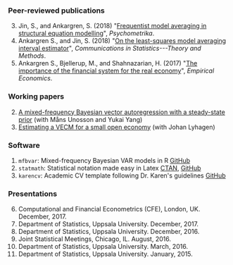 ### Peer-reviewed publications

3. Jin, S., and Ankargren, S. (2018) "[Frequentist model averaging in structural equation modelling](https://link.springer.com/article/10.1007/s11336-018-9624-y)", *Psychometrika*.
2. Ankargren S., and Jin, S. (2018) "[On the least-squares model averaging interval estimator](http://www.tandfonline.com/doi/full/10.1080/03610926.2017.1300272)", *Communications in Statistics---Theory and Methods*.
1. Ankargren S., Bjellerup, M., and Shahnazarian, H. (2017) "[The importance of the financial system for the real economy](http://link.springer.com/article/10.1007/s00181-016-1175-4)", *Empirical Economics*.

### Working papers

2. [A mixed-frequency Bayesian vector autoregression with a steady-state prior](http://uu.diva-portal.org/smash/get/diva2:1260262/FULLTEXT01.pdf) (with Måns Unosson and Yukai Yang)
1. [Estimating a VECM for a small open economy](http://uu.diva-portal.org/smash/get/diva2:1239428/FULLTEXT01.pdf) (with Johan Lyhagen)

### Software

1. `mfbvar`: Mixed-frequency Bayesian VAR models in R [GitHub](https://github.com/ankargren/mfbvar)
3. `statmath`: Statistical notation made easy in Latex [CTAN](https://ctan.org/pkg/statmath), [GitHub](https://github.com/ankargren/statmath)
4. `karencv`: Academic CV template following Dr. Karen's guidelines [GitHub](https://github.com/ankargren/karencv)


### Presentations

6. Computational and Financial Econometrics (CFE), London, UK. December, 2017. 
5. Department of Statistics, Uppsala University. December, 2017. 
4. Department of Statistics, Uppsala University. December, 2016.
3. Joint Statistical Meetings, Chicago, IL. August, 2016.
2. Department of Statistics, Uppsala University. March, 2016.
1. Department of Statistics, Uppsala University. January, 2015.